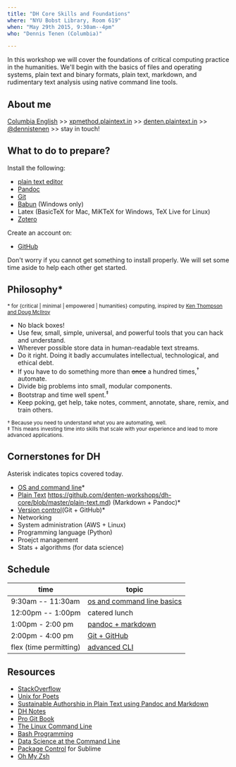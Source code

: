 ```yaml
---
title: "DH Core Skills and Foundations"
where: "NYU Bobst Library, Room 619"
when: "May 29th 2015, 9:30am--4pm"
who: "Dennis Tenen (Columbia)"

---
```


In this workshop we will cover the foundations of critical computing practice
in the humanities. We'll begin with the basics of files and operating systems,
plain text and binary formats, plain text, markdown, and rudimentary text
analysis using native command line tools.

## About me

[Columbia English](http://english.columbia.edu/people/profile/453) >>
[xpmethod.plaintext.in](http://xpmethod.plaintext.in/strains.html) >>
[denten.plaintext.in](http://denten.plaintext.in/strains.html) >>
[@dennistenen](https://twitter.com/dennistenen) >> stay in touch!

## What to do to prepare?

Install the following:

- [plain text editor](http://www.sublimetext.com/2)
- [Pandoc](http://pandoc.org/installing.html)
- [Git](https://help.github.com/articles/set-up-git/)
- [Babun](http://babun.github.io/) (Windows only)
- Latex (BasicTeX for Mac, MiKTeX for Windows, TeX Live for Linux)
- [Zotero](https://www.zotero.org/)

Create an account on:

- [GitHub](https://github.com)

Don't worry if you cannot get something to install properly. We will set some
time aside to help each other get started.

## Philosophy\*
<sup>* for {critical | minimal | empowered | humanities} computing, inspired by [Ken Thompson and Doug
McIlroy](http://www.faqs.org/docs/artu/ch01s06.html)</sup>

- No black boxes!
- Use few, small, simple, universal, and powerful tools that you can hack and
  understand.
- Wherever possible store data in human-readable text streams.
- Do it right. Doing it badly accumulates intellectual, technological, and
  ethical debt.
- If you have to do something more than ~~once~~ a hundred times,<sup>†</sup>
  automate.
- Divide big problems into small, modular components.
- Bootstrap and time well spent.<sup>‡</sup>
- Keep poking, get help, take notes, comment, annotate, share, remix, and train
  others.

<sub>† Because you need to understand what you are automating, well.</sub>  
<sub>‡ This means investing time into skills that scale with your
experience and lead to more advanced applications.</sub>

## Cornerstones for DH

Asterisk indicates topics covered today.

- [OS and command line](https://github.com/denten/dhnotes/wiki/cli-basics)\*
- [Plain Text](http://programminghistorian.org/lessons/sustainable-authorship-in-plain-text-using-pandoc-and-markdown)
https://github.com/denten-workshops/dh-core/blob/master/plain-text.md)
(Markdown + Pandoc)\*
- [Version control](https://github.com/denten/dhnotes/wiki/github-workflow)(Git + GitHub)\*
- Networking
- System administration (AWS + Linux)
- Programming language (Python)
- Proejct management
- Stats + algorithms (for data science)

## Schedule


 time                  | topic
-----------------------|---------------------
9:30am -- 11:30am      | [os and command line basics](https://github.com/denten/dhnotes/wiki/cli-basics)
12:00pm -- 1:00pm      | catered lunch
1:00pm - 2:00 pm       | [pandoc + markdown](http://programminghistorian.org/lessons/sustainable-authorship-in-plain-text-using-pandoc-and-markdown)
2:00pm - 4:00 pm       | [Git + GitHub](https://github.com/denten/dhnotes/wiki/github-workflow)
flex (time permitting) | [advanced CLI](https://github.com/denten/dhnotes/wiki/cli-basics)

## Resources

- [StackOverflow](http://stackoverflow.com/)
- [Unix for Poets](http://doc.cat-v.org/unix/for-poets/)
- [Sustainable Authorship in Plain Text using Pandoc and Markdown](http://programminghistorian.org/lessons/sustainable-authorship-in-plain-text-using-pandoc-and-markdown.html)
- [DH Notes](https://github.com/denten/dhnotes/wiki)
- [Pro Git Book](https://progit.org/)
- [The Linux Command Line](http://linuxcommand.org/tlcl.php)
- [Bash Programming](http://tldp.org/HOWTO/Bash-Prog-Intro-HOWTO.html)
- [Data Science at the Command Line](http://datascienceatthecommandline.com/)
- [Package Control](https://packagecontrol.io/) for Sublime
- [Oh My Zsh](https://github.com/robbyrussell/oh-my-zsh)
